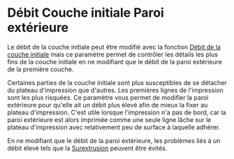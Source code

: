 Débit Couche initiale Paroi extérieure
====
Le débit de la couche initiale peut être modifié avec la fonction [Débit de la couche initiale](material_flow_layer_0.md) mais ce paramètre permet de contrôler les détails les plus fins de la couche initiale en ne modifiant que le débit de la paroi extérieure de la première couche.

Certaines parties de la couche initiale sont plus susceptibles de se détacher du plateau d'impression que d'autres. Les premières lignes de l'impression sont les plus risquées. Ce paramètre vous permet de modifier la paroi extérieure pour qu'elle ait un débit plus élevé afin de mieux la fixer au plateau d'impression. C'est utile lorsque l'impression n'a pas de bord, car la paroi extérieure est alors imprimée comme une seule ligne lâche sur le plateau d'impression avec relativement peu de surface à laquelle adhérer.

En ne modifiant que le débit de la paroi extérieure, les problèmes liés à un débit élevé tels que la [Surextrusion](../troubleshooting/overextrusion.md) peuvent être évités.
